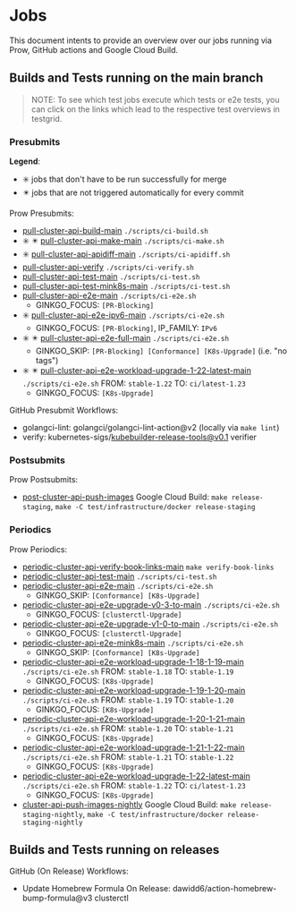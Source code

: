 # Jobs

This document intents to provide an overview over our jobs running via Prow, GitHub actions and Google Cloud Build.

## Builds and Tests running on the main branch

> NOTE: To see which test jobs execute which tests or e2e tests, you can click on the links which lead to the respective test overviews in testgrid.

### Presubmits

**Legend**:
* ✳️️ jobs that don't have to be run successfully for merge
* ✴️ jobs that are not triggered automatically for every commit

Prow Presubmits:
* [pull-cluster-api-build-main] `./scripts/ci-build.sh`
* ✳️️ ✴️ [pull-cluster-api-make-main] `./scripts/ci-make.sh`
* ✳️️ [pull-cluster-api-apidiff-main] `./scripts/ci-apidiff.sh`
* [pull-cluster-api-verify] `./scripts/ci-verify.sh`
* [pull-cluster-api-test-main] `./scripts/ci-test.sh`
* [pull-cluster-api-test-mink8s-main] `./scripts/ci-test.sh`
* [pull-cluster-api-e2e-main] `./scripts/ci-e2e.sh`
  * GINKGO_FOCUS: `[PR-Blocking]`
* ✳️️ [pull-cluster-api-e2e-ipv6-main] `./scripts/ci-e2e.sh`
  * GINKGO_FOCUS: `[PR-Blocking]`, IP_FAMILY: `IPv6`
* ✳️️ ✴️ [pull-cluster-api-e2e-full-main] `./scripts/ci-e2e.sh`
  * GINKGO_SKIP: `[PR-Blocking] [Conformance] [K8s-Upgrade]` (i.e. "no tags")
* ✳️️ ✴️ [pull-cluster-api-e2e-workload-upgrade-1-22-latest-main] `./scripts/ci-e2e.sh` FROM: `stable-1.22` TO: `ci/latest-1.23`
  * GINKGO_FOCUS: `[K8s-Upgrade]`

GitHub Presubmit Workflows:
* golangci-lint: golangci/golangci-lint-action@v2 (locally via `make lint`)
* verify: kubernetes-sigs/kubebuilder-release-tools@v0.1 verifier

### Postsubmits

Prow Postsubmits:
* [post-cluster-api-push-images] Google Cloud Build: `make release-staging`, `make -C test/infrastructure/docker release-staging`

### Periodics

Prow Periodics:
* [periodic-cluster-api-verify-book-links-main] `make verify-book-links`
* [periodic-cluster-api-test-main] `./scripts/ci-test.sh`
* [periodic-cluster-api-e2e-main] `./scripts/ci-e2e.sh`
  * GINKGO_SKIP: `[Conformance] [K8s-Upgrade]`
* [periodic-cluster-api-e2e-upgrade-v0-3-to-main] `./scripts/ci-e2e.sh`
  * GINKGO_FOCUS: `[clusterctl-Upgrade]`
* [periodic-cluster-api-e2e-upgrade-v1-0-to-main] `./scripts/ci-e2e.sh`
  * GINKGO_FOCUS: `[clusterctl-Upgrade]`
* [periodic-cluster-api-e2e-mink8s-main] `./scripts/ci-e2e.sh`
  * GINKGO_SKIP: `[Conformance] [K8s-Upgrade]`
* [periodic-cluster-api-e2e-workload-upgrade-1-18-1-19-main] `./scripts/ci-e2e.sh` FROM: `stable-1.18` TO: `stable-1.19`
  * GINKGO_FOCUS: `[K8s-Upgrade]`
* [periodic-cluster-api-e2e-workload-upgrade-1-19-1-20-main] `./scripts/ci-e2e.sh` FROM: `stable-1.19` TO: `stable-1.20`
  * GINKGO_FOCUS: `[K8s-Upgrade]`
* [periodic-cluster-api-e2e-workload-upgrade-1-20-1-21-main] `./scripts/ci-e2e.sh` FROM: `stable-1.20` TO: `stable-1.21`
  * GINKGO_FOCUS: `[K8s-Upgrade]`
* [periodic-cluster-api-e2e-workload-upgrade-1-21-1-22-main] `./scripts/ci-e2e.sh` FROM: `stable-1.21` TO: `stable-1.22`
  * GINKGO_FOCUS: `[K8s-Upgrade]`
* [periodic-cluster-api-e2e-workload-upgrade-1-22-latest-main] `./scripts/ci-e2e.sh` FROM: `stable-1.22` TO: `ci/latest-1.23`
  * GINKGO_FOCUS: `[K8s-Upgrade]`
* [cluster-api-push-images-nightly] Google Cloud Build: `make release-staging-nightly`, `make -C test/infrastructure/docker release-staging-nightly`

## Builds and Tests running on releases

GitHub (On Release) Workflows:
* Update Homebrew Formula On Release: dawidd6/action-homebrew-bump-formula@v3 clusterctl

<!-- links -->
[pull-cluster-api-build-main]: https://testgrid.k8s.io/sig-cluster-lifecycle-cluster-api#capi-pr-build-main
[pull-cluster-api-make-main]: https://testgrid.k8s.io/sig-cluster-lifecycle-cluster-api#capi-pr-make-main
[pull-cluster-api-apidiff-main]: https://testgrid.k8s.io/sig-cluster-lifecycle-cluster-api#capi-pr-apidiff-main
[pull-cluster-api-verify]: https://testgrid.k8s.io/sig-cluster-lifecycle-cluster-api#capi-pr-verify-main
[pull-cluster-api-test-main]: https://testgrid.k8s.io/sig-cluster-lifecycle-cluster-api#capi-pr-test-main
[pull-cluster-api-test-mink8s-main]: https://testgrid.k8s.io/sig-cluster-lifecycle-cluster-api#capi-pr-test-mink8s-main
[pull-cluster-api-e2e-main]: https://testgrid.k8s.io/sig-cluster-lifecycle-cluster-api#capi-pr-e2e-main
[pull-cluster-api-e2e-ipv6-main]: https://testgrid.k8s.io/sig-cluster-lifecycle-cluster-api#capi-pr-e2e-main-ipv6
[pull-cluster-api-e2e-full-main]: https://testgrid.k8s.io/sig-cluster-lifecycle-cluster-api#capi-pr-e2e-full-main
[pull-cluster-api-e2e-workload-upgrade-1-22-latest-main]: https://testgrid.k8s.io/sig-cluster-lifecycle-cluster-api#capi-pr-e2e-main-1-22-latest
[periodic-cluster-api-verify-book-links-main]: https://testgrid.k8s.io/sig-cluster-lifecycle-cluster-api#capi-verify-book-links-main
[periodic-cluster-api-test-main]: https://testgrid.k8s.io/sig-cluster-lifecycle-cluster-api#capi-test-main
[periodic-cluster-api-e2e-main]: https://testgrid.k8s.io/sig-cluster-lifecycle-cluster-api#capi-e2e-main
[periodic-cluster-api-e2e-upgrade-v0-3-to-main]: https://testgrid.k8s.io/sig-cluster-lifecycle-cluster-api#capi-e2e-upgrade-v0-3-to-main
[periodic-cluster-api-e2e-upgrade-v1-0-to-main]: https://testgrid.k8s.io/sig-cluster-lifecycle-cluster-api#capi-e2e-upgrade-v1-0-to-main
[periodic-cluster-api-e2e-mink8s-main]: https://testgrid.k8s.io/sig-cluster-lifecycle-cluster-api#capi-e2e-mink8s-main
[periodic-cluster-api-e2e-workload-upgrade-1-18-1-19-main]: https://testgrid.k8s.io/sig-cluster-lifecycle-cluster-api#capi-e2e-main-1-18-1-19
[periodic-cluster-api-e2e-workload-upgrade-1-19-1-20-main]: https://testgrid.k8s.io/sig-cluster-lifecycle-cluster-api#capi-e2e-main-1-19-1-20
[periodic-cluster-api-e2e-workload-upgrade-1-20-1-21-main]: https://testgrid.k8s.io/sig-cluster-lifecycle-cluster-api#capi-e2e-main-1-20-1-21
[periodic-cluster-api-e2e-workload-upgrade-1-21-1-22-main]: https://testgrid.k8s.io/sig-cluster-lifecycle-cluster-api#capi-e2e-main-1-21-1-22
[periodic-cluster-api-e2e-workload-upgrade-1-22-latest-main]: https://testgrid.k8s.io/sig-cluster-lifecycle-cluster-api#capi-e2e-main-1-22-latest
[cluster-api-push-images-nightly]: https://testgrid.k8s.io/sig-cluster-lifecycle-image-pushes#cluster-api-push-images-nightly
[post-cluster-api-push-images]: https://testgrid.k8s.io/sig-cluster-lifecycle-image-pushes#post-cluster-api-push-images
